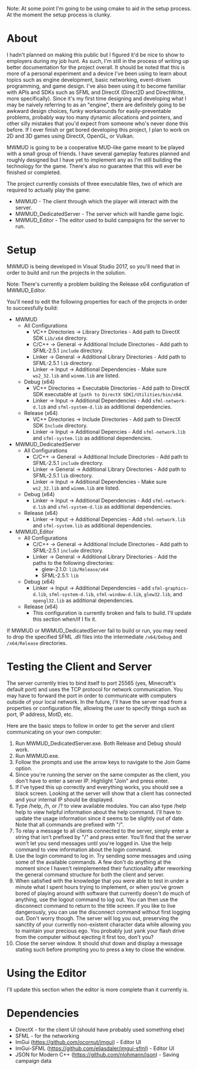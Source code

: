 Note:  At some point I'm going to be using cmake to aid in the setup process.  At the moment the setup process is clunky.

# About
I hadn't planned on making this public but I figured it'd be nice to show to employers during my job hunt.  As such, I'm still in the process of writing up better documentation for the project overall.
It should be noted that this is more of a personal experiment and a device I've been using to learn about topics such as engine development, basic networking, event-driven programming, and game design.  I've also been using it to become familiar with APIs and SDKs
such as SFML and DirectX (Direct2D and DirectWrite, more specifically). 
Since it's my first time designing and developing what I may be naively referring to as an "engine", there are definitely going to be awkward design choices, funky workarounds for easily-preventable problems, probably way too many dynamic allocations and pointers, 
and other silly mistakes that you'd expect from someone who's never done this before.
If I ever finish or get bored developing this project, I plan to work on 2D and 3D games using DirectX, OpenGL, or Vulkan.

MWMUD is going to be a cooperative MUD-like game meant to be played with a small group of friends.  I have several gameplay features planned and roughly designed but I have yet to implement any as I'm still building the technology for the game.
There's also no guarantee that this will ever be finished or completed.

The project currently consists of three executable files, two of which are required to actually play the game:
* MWMUD - The client through which the player will interact with the server.
* MWMUD\_DedicatedServer - The server which will handle game logic.
* MWMUD\_Editor - The editor used to build campaigns for the server to run.

# Setup
MWMUD is being developed in Visual Studio 2017, so you'll need that in order to build and run the projects in the solution.

Note: There's currently a problem building the Release x64 configuration of MWMUD\_Editor.

You'll need to edit the following properties for each of the projects in order to successfully build:
* MWMUD
	* All Configurations
		* VC++ Directories -> Library Directories - Add path to DirectX SDK `Lib/x64` directory.
		* C/C++ -> General -> Additional Include Directories - Add path to SFML-2.5.1 `include` directory.
		* Linker -> General -> Additional Library Directories - Add path to SFML-2.5.1 `lib` directory.
		* Linker -> Input -> Additional Dependencies - Make sure `ws2_32.lib` and `winmm.lib` are listed.
	* Debug (x64)
		* VC++ Directories -> Executable Directories - Add path to DirectX SDK executable at `[path to DirectX SDK]/Utilities/bin/x64`.
		* Linker -> Input -> Additional Dependencies - Add `sfml-network-d.lib` and `sfml-system-d.lib` as additional dependencies.
	* Release (x64)
		* VC++ Directories -> Include Directories - Add path to DirectX SDK `Include` directory. 
		* Linker -> Input -> Additional Depencies - Add `sfml-network.lib` and `sfml-system.lib` as additional dependencies.
* MWMUD\_DedicatedServer
	* All Configurations
		* C/C++ -> General -> Additional Include Directories - Add path to SFML-2.5.1 `include` directory.
		* Linker -> General -> Additional Library Directories - Add path to SFML-2.5.1 `lib` directory.
		* Linker -> Input -> Additional Dependencies - Make sure `ws2_32.lib` and `winmm.lib` are listed.
	* Debug (x64)
		* Linker -> Input -> Additional Dependencies - Add `sfml-network-d.lib` and `sfml-system-d.lib` as additional dependencies.
	* Release (x64)
		* Linker -> Input -> Additional Depencies - Add `sfml-network.lib` and `sfml-system.lib` as additional dependencies.
* MWMUD\_Editor
	* All Configurations
		* C/C++ -> General -> Additional Include Directories - Add path to SFML-2.5.1 `include` directory.
		* Linker -> General -> Additional Library Directories - Add the paths to the following directories:
			* glew-2.1.0: `lib/Release/x64`
			* SFML-2.5.1: `lib`
	* Debug (x64)
		* Linker -> Input -> Additional Dependencies - add `sfml-graphics-d.lib`, `sfml-system-d.lib`, `sfml-window-d.lib`, `glew32.lib`, and `opengl32.lib` as additional dependencies.
	* Release (x64)
		* This configuration is currently broken and fails to build.  I'll update this section when/if I fix it.

If MWMUD or MWMUD\_DedicatedServer fail to build or run, you may need to drop the specified SFML .dll files into the intermediate `/x64/Debug` and `/x64/Release` directories.

# Testing the Client and Server
The server currently tries to bind itself to port 25565 (yes, Minecraft's default port) and uses the TCP protocol for network communication.  You may have to forward the port in order to communicate with computers outside of your local network.
In the future, I'll have the server read from a properties or configuration file, allowing the user to specify things such as port, IP address, MotD, etc.

Here are the basic steps to follow in order to get the server and client communicating on your own computer:
1. Run MWMUD\_DedicatedServer.exe.  Both Release and Debug should work.
2. Run MWMUD.exe.
3. Follow the prompts and use the arrow keys to navigate to the Join Game option.
4. Since you're running the server on the same computer as the client, you don't have to enter a server IP.  Highlight "Join" and press enter.
5. If I've typed this up correctly and everything works, you should see a black screen.  Looking at the server will show that a client has connected and your internal IP should be displayed.
6. Type /help, /h, or /? to view available modules.  You can also type /help help to view helpful information about the help command.  I'll have to update the usage information since it seems to be slightly out of date.  Note that all commands are prefixed with "/".
7. To relay a message to all clients connected to the server, simply enter a string that isn't prefixed by "/" and press enter.  You'll find that the server won't let you send messages until you're logged in.  Use the help command to view information about the login command.
8. Use the login command to log in.  Try sending some messages and using some of the available commands.  A few don't do anything at the moment since I haven't reimplemented their functionality after reworking the general command structure for both the client and server.
9. When satisfied with the knowledge that you were able to test in under a minute what I spent hours trying to implement, or when you've grown bored of playing around with software that currently doesn't do much of anything, use the logout command to log out.  You can then use the disconnect command to return to the title screen.  If you like to live dangerously, you can use the disconnect command without first logging out.  Don't worry though.  The server will log you out, preserving the sanctity of your currently non-existent character data while allowing you to maintain your precious ego.  You probably just yank your flash drive from the computer without ejecting it first too, don't you?
10. Close the server window.  It should shut down and display a message stating such before prompting you to press a key to close the window.

# Using the Editor
I'll update this section when the editor is more complete than it currently is.

# Dependencies
* DirectX - for the client UI (should have probably used something else)
* SFML - for the networking
* ImGui (https://github.com/ocornut/imgui) - Editor UI
* ImGui-SFML (https://github.com/eliasdaler/imgui-sfml) - Editor UI
* JSON for Modern C++ (https://github.com/nlohmann/json) - Saving campaign data

